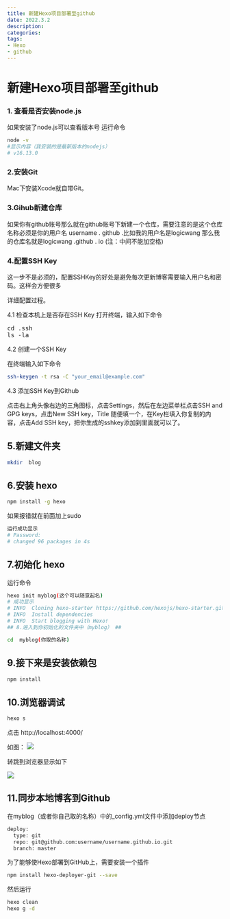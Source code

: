 ```yaml
---
title: 新建Hexo项目部署至github
date: 2022.3.2
description: 
categories: 
tags:
- Hexo
- github
---
```

<link href="themes/prism.css" rel="stylesheet" />
<script src="prism.js" data-manual></script>

# 新建Hexo项目部署至github

### 1. 查看是否安装node.js

如果安装了node.js可以查看版本号
运行命令

```bash
node -v 
#显示内容（我安装的是最新版本的nodejs）
# v16.13.0
```

### 2.安装Git

Mac下安装Xcode就自带Git。

### 3.Gihub新建仓库
如果你有github账号那么就在github账号下新建一个仓库，需要注意的是这个仓库名称必须是你的用户名 username . github .比如我的用户名是logicwang 那么我的仓库名就是logicwang .github . io (注：中间不能加空格)

### 4.配置SSH Key
这一步不是必须的，配置SSHKey的好处是避免每次更新博客需要输入用户名和密码。这样会方便很多

详细配置过程。

4.1 检查本机上是否存在SSH Key
打开终端，输入如下命令
<pre>
cd .ssh
ls -la
</pre>
4.2  创建一个SSH Key

在终端输入如下命令

```bash
ssh-keygen -t rsa -C "your_email@example.com"
```

4.3 添加SSH Key到Github

点击右上角头像右边的三角图标，点击Settings，然后在左边菜单栏点击SSH and GPG keys，点击New SSH key，Title 随便填一个，在Key栏填入你复制的内容，点击Add SSH key，把你生成的sshkey添加到里面就可以了。

## 5.新建文件夹

```bash
mkdir  blog
```
## 6.安装 hexo

```bash
npm install -g hexo
```

如果报错就在前面加上sudo

```bash
运行成功显示
# Password:
# changed 96 packages in 4s
```

## 7.初始化 hexo
运行命令

```bash
hexo init myblog(这个可以随意起名) 
# 成功显示
# INFO  Cloning hexo-starter https://github.com/hexojs/hexo-starter.git
# INFO  Install dependencies
# INFO  Start blogging with Hexo!
## 8.进入到你初始化的文件夹中（myblog） ##
```

```bash
cd  myblog(你取的名称)
```

## 9.接下来是安装依赖包
```bash
npm install
```

## 10.浏览器调试

```bash
hexo s
```
点击 http://localhost:4000/

如图：
![](https://s3.bmp.ovh/imgs/2022/03/5fa064f0891c29db.jpg)

转跳到浏览器显示如下

![](https://s3.bmp.ovh/imgs/2022/03/96e3d311c036e065.jpg)

## 11.同步本地博客到Github
在myblog（或者你自己取的名称）中的_config.yml文件中添加deploy节点

```bash
deploy:
  type: git
  repo: git@github.com:username/username.github.io.git
  branch: master
```

为了能够使Hexo部署到GitHub上，需要安装一个插件

```bash
npm install hexo-deployer-git --save
```


然后运行
```bash
hexo clean
hexo g -d
```